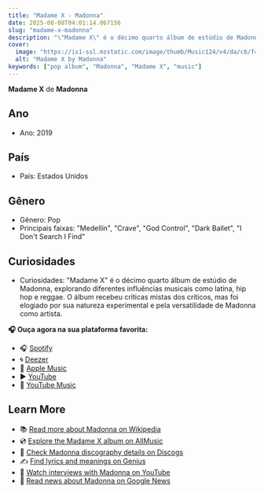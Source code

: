 ```yaml
---
title: "Madame X - Madonna"
date: 2025-08-08T04:01:14.067156
slug: "madame-x-madonna"
description: "\"Madame X\" é o décimo quarto álbum de estúdio de Madonna, explorando diferentes influências musicais como latina, hip hop e reggae."
cover:
  image: "https://is1-ssl.mzstatic.com/image/thumb/Music124/v4/da/c6/f4/dac6f434-3b0e-71f9-0be7-318edd1699aa/00602577826078.rgb.jpg/500x500bb.jpg"
  alt: "Madame X by Madonna"
keywords: ["pop album", "Madonna", "Madame X", "music"]
---
```


**Madame X** de **Madonna**
## Ano
- Ano: 2019
## País
- País: Estados Unidos
## Gênero
- Gênero: Pop
- Principais faixas: "Medellín", "Crave", "God Control", "Dark Ballet", "I Don't Search I Find"
## Curiosidades
- Curiosidades: "Madame X" é o décimo quarto álbum de estúdio de Madonna, explorando diferentes influências musicais como latina, hip hop e reggae. O álbum recebeu críticas mistas dos críticos, mas foi elogiado por sua natureza experimental e pela versatilidade de Madonna como artista.



**🎧 Ouça agora na sua plataforma favorita:**

- 🎧 [Spotify](https://open.spotify.com/search/Madame%20X%20Madonna)
- 🌀 [Deezer](https://www.deezer.com/search/Madame%20X%20Madonna)
- 🍎 [Apple Music](https://music.apple.com/search?term=Madame%20X%20Madonna)
- ▶️ [YouTube](https://www.youtube.com/results?search_query=Madame%20X%20Madonna)
- 🎵 [YouTube Music](https://music.youtube.com/search?q=Madame%20X%20Madonna)

## Learn More

- 📚 [Read more about Madonna on Wikipedia](https://en.wikipedia.org/wiki/Madonna)
- 💿 [Explore the Madame X album on AllMusic](https://www.allmusic.com/search/albums/Madame+X)
- 📀 [Check Madonna discography details on Discogs](https://www.discogs.com/search/?q=Madame+X+Madonna&type=all)
- ✍️ [Find lyrics and meanings on Genius](https://genius.com/search?q=Madame+X%20Madonna)
- 🎤 [Watch interviews with Madonna on YouTube](https://www.youtube.com/results?search_query=Madonna+interview)
- 📰 [Read news about Madonna on Google News](https://news.google.com/search?q=Madonna)